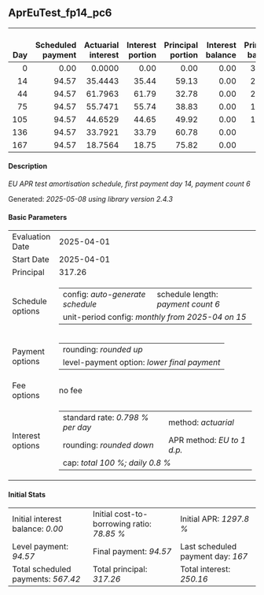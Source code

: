 <h2>AprEuTest_fp14_pc6</h2>
<table>
    <thead style="vertical-align: bottom;">
        <th style="text-align: right;">Day</th>
        <th style="text-align: right;">Scheduled payment</th>
        <th style="text-align: right;">Actuarial interest</th>
        <th style="text-align: right;">Interest portion</th>
        <th style="text-align: right;">Principal portion</th>
        <th style="text-align: right;">Interest balance</th>
        <th style="text-align: right;">Principal balance</th>
        <th style="text-align: right;">Total actuarial interest</th>
        <th style="text-align: right;">Total interest</th>
        <th style="text-align: right;">Total principal</th>
    </thead>
    <tr style="text-align: right;">
        <td class="ci00">0</td>
        <td class="ci01" style="white-space: nowrap;">0.00</td>
        <td class="ci02">0.0000</td>
        <td class="ci03">0.00</td>
        <td class="ci04">0.00</td>
        <td class="ci05">0.00</td>
        <td class="ci06">317.26</td>
        <td class="ci07">0.0000</td>
        <td class="ci08">0.00</td>
        <td class="ci09">0.00</td>
    </tr>
    <tr style="text-align: right;">
        <td class="ci00">14</td>
        <td class="ci01" style="white-space: nowrap;">94.57</td>
        <td class="ci02">35.4443</td>
        <td class="ci03">35.44</td>
        <td class="ci04">59.13</td>
        <td class="ci05">0.00</td>
        <td class="ci06">258.13</td>
        <td class="ci07">35.4443</td>
        <td class="ci08">35.44</td>
        <td class="ci09">59.13</td>
    </tr>
    <tr style="text-align: right;">
        <td class="ci00">44</td>
        <td class="ci01" style="white-space: nowrap;">94.57</td>
        <td class="ci02">61.7963</td>
        <td class="ci03">61.79</td>
        <td class="ci04">32.78</td>
        <td class="ci05">0.00</td>
        <td class="ci06">225.35</td>
        <td class="ci07">97.2406</td>
        <td class="ci08">97.23</td>
        <td class="ci09">91.91</td>
    </tr>
    <tr style="text-align: right;">
        <td class="ci00">75</td>
        <td class="ci01" style="white-space: nowrap;">94.57</td>
        <td class="ci02">55.7471</td>
        <td class="ci03">55.74</td>
        <td class="ci04">38.83</td>
        <td class="ci05">0.00</td>
        <td class="ci06">186.52</td>
        <td class="ci07">152.9877</td>
        <td class="ci08">152.97</td>
        <td class="ci09">130.74</td>
    </tr>
    <tr style="text-align: right;">
        <td class="ci00">105</td>
        <td class="ci01" style="white-space: nowrap;">94.57</td>
        <td class="ci02">44.6529</td>
        <td class="ci03">44.65</td>
        <td class="ci04">49.92</td>
        <td class="ci05">0.00</td>
        <td class="ci06">136.60</td>
        <td class="ci07">197.6406</td>
        <td class="ci08">197.62</td>
        <td class="ci09">180.66</td>
    </tr>
    <tr style="text-align: right;">
        <td class="ci00">136</td>
        <td class="ci01" style="white-space: nowrap;">94.57</td>
        <td class="ci02">33.7921</td>
        <td class="ci03">33.79</td>
        <td class="ci04">60.78</td>
        <td class="ci05">0.00</td>
        <td class="ci06">75.82</td>
        <td class="ci07">231.4327</td>
        <td class="ci08">231.41</td>
        <td class="ci09">241.44</td>
    </tr>
    <tr style="text-align: right;">
        <td class="ci00">167</td>
        <td class="ci01" style="white-space: nowrap;">94.57</td>
        <td class="ci02">18.7564</td>
        <td class="ci03">18.75</td>
        <td class="ci04">75.82</td>
        <td class="ci05">0.00</td>
        <td class="ci06">0.00</td>
        <td class="ci07">250.1890</td>
        <td class="ci08">250.16</td>
        <td class="ci09">317.26</td>
    </tr>
</table>
<h4>Description</h4>
<p><i>EU APR test amortisation schedule, first payment day 14, payment count 6</i></p>
<p>Generated: <i>2025-05-08 using library version 2.4.3</i></p>
<h4>Basic Parameters</h4>
<table>
    <tr>
        <td>Evaluation Date</td>
        <td>2025-04-01</td>
    </tr>
    <tr>
        <td>Start Date</td>
        <td>2025-04-01</td>
    </tr>
    <tr>
        <td>Principal</td>
        <td>317.26</td>
    </tr>
    <tr>
        <td>Schedule options</td>
        <td>
            <table>
                <tr>
                    <td>config: <i>auto-generate schedule</i></td>
                    <td>schedule length: <i><i>payment count</i> 6</i></td>
                </tr>
                <tr>
                    <td colspan="2" style="white-space: nowrap;">unit-period config: <i>monthly from 2025-04 on 15</i></td>
                </tr>
            </table>
        </td>
    </tr>
    <tr>
        <td>Payment options</td>
        <td>
            <table>
                <tr>
                    <td>rounding: <i>rounded up</i></td>
                </tr>
                <tr>
                    <td>level-payment option: <i>lower&nbsp;final&nbsp;payment</i></td>
                </tr>
            </table>
        </td>
    </tr>
    <tr>
        <td>Fee options</td>
        <td>no fee
        </td>
    </tr>
    <tr>
        <td>Interest options</td>
        <td>
            <table>
                <tr>
                    <td>standard rate: <i>0.798 % per day</i></td>
                    <td>method: <i>actuarial</i></td>
                </tr>
                <tr>
                    <td>rounding: <i>rounded down</i></td>
                    <td>APR method: <i>EU to 1 d.p.</i></td>
                </tr>
                <tr>
                    <td colspan="2">cap: <i>total 100 %; daily 0.8 %</td>
                </tr>
            </table>
        </td>
    </tr>
</table>
<h4>Initial Stats</h4>
<table>
    <tr>
        <td>Initial interest balance: <i>0.00</i></td>
        <td>Initial cost-to-borrowing ratio: <i>78.85 %</i></td>
        <td>Initial APR: <i>1297.8 %</i></td>
    </tr>
    <tr>
        <td>Level payment: <i>94.57</i></td>
        <td>Final payment: <i>94.57</i></td>
        <td>Last scheduled payment day: <i>167</i></td>
    </tr>
    <tr>
        <td>Total scheduled payments: <i>567.42</i></td>
        <td>Total principal: <i>317.26</i></td>
        <td>Total interest: <i>250.16</i></td>
    </tr>
</table>